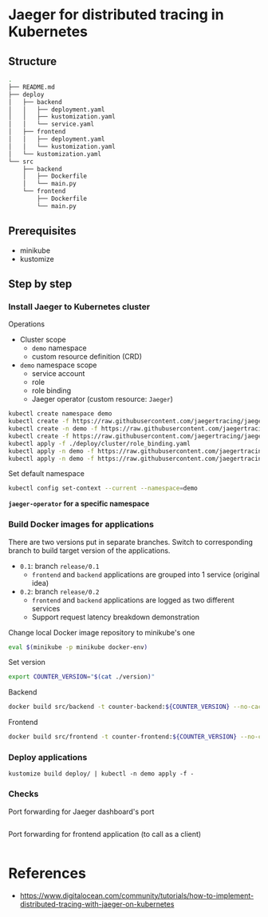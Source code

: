 # Jaeger for distributed tracing in Kubernetes

## Structure

```sh
.
├── README.md
├── deploy
│   ├── backend
│   │   ├── deployment.yaml
│   │   ├── kustomization.yaml
│   │   └── service.yaml
│   ├── frontend
│   │   ├── deployment.yaml
│   │   └── kustomization.yaml
│   └── kustomization.yaml
└── src
    ├── backend
    │   ├── Dockerfile
    │   └── main.py
    └── frontend
        ├── Dockerfile
        └── main.py
```

## Prerequisites
- minikube
- kustomize

## Step by step

### Install Jaeger to Kubernetes cluster

Operations

- Cluster scope
  - `demo` namespace
  - custom resource definition (CRD)
- `demo` namespace scope
  - service account
  - role
  - role binding
  - Jaeger operator (custom resource: `Jaeger`)

```sh
kubectl create namespace demo
kubectl create -f https://raw.githubusercontent.com/jaegertracing/jaeger-operator/v1.29.0/config/crd/bases/jaegertracing.io_jaegers.yaml
kubectl create -n demo -f https://raw.githubusercontent.com/jaegertracing/jaeger-operator/v1.29.0/config/rbac/service_account.yaml
kubectl create -f https://raw.githubusercontent.com/jaegertracing/jaeger-operator/v1.29.0/config/rbac/role.yaml
kubectl apply -f ./deploy/cluster/role_binding.yaml
kubectl apply -n demo -f https://raw.githubusercontent.com/jaegertracing/jaeger-operator/v1.29.0/examples/operator-with-tracing.yaml
kubectl apply -n demo -f https://raw.githubusercontent.com/jaegertracing/jaeger-operator/v1.29.0/examples/simplest.yaml
```

Set default namespace
```sh
kubectl config set-context --current --namespace=demo
```

**`jaeger-operator` for a specific namespace**

### Build Docker images for applications

There are two versions put in separate branches. Switch to corresponding branch to build target version of the applications.
- `0.1`: branch `release/0.1`
  - `frontend` and `backend` applications are grouped into 1 service (original idea)
- `0.2`: branch `release/0.2`
  - `frontend` and `backend` applications are logged as two different services
  - Support request latency breakdown demonstration

Change local Docker image repository to minikube's one

```sh
eval $(minikube -p minikube docker-env)
```

Set version

```sh
export COUNTER_VERSION="$(cat ./version)"
```

Backend

```sh
docker build src/backend -t counter-backend:${COUNTER_VERSION} --no-cache
```

Frontend

```sh
docker build src/frontend -t counter-frontend:${COUNTER_VERSION} --no-cache
```

### Deploy applications
```
kustomize build deploy/ | kubectl -n demo apply -f -
```

### Checks
Port forwarding for Jaeger dashboard's port

```sh

```

Port forwarding for frontend application (to call as a client)

```sh

```

# References
- https://www.digitalocean.com/community/tutorials/how-to-implement-distributed-tracing-with-jaeger-on-kubernetes
